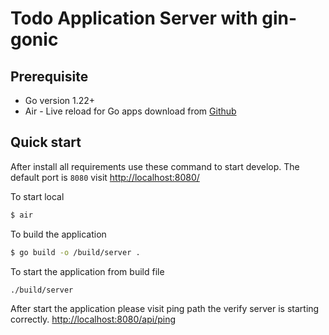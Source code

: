 # Todo Application Server with gin-gonic

## Prerequisite

- Go version 1.22+
- Air - Live reload for Go apps download from [Github](https://github.com/air-verse/air])

## Quick start

After install all requirements use these command to start develop.
The default port is `8080` visit [http://localhost:8080/](http://localhost:8080/)

To start local

```bash
$ air
```

To build the application

```bash
$ go build -o /build/server .
```

To start the application from build file

```bash
./build/server
```

After start the application please visit ping path the verify server is starting correctly. [http://localhost:8080/api/ping](http://localhost:8080/api/ping)
